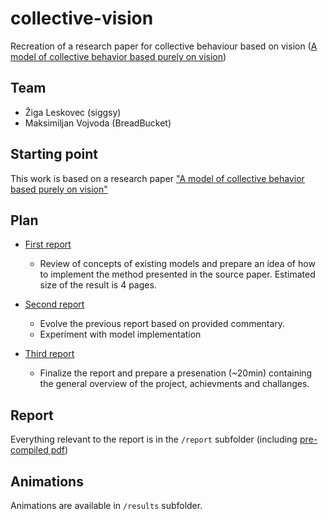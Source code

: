 # collective-vision

Recreation of a research paper for collective behaviour based on vision ([A model of collective behavior based purely on vision](http://dx.doi.org/10.1126/sciadv.aay0792))


## Team

- Žiga Leskovec (siggsy)
- Maksimiljan Vojvoda (BreadBucket)


## Starting point

This work is based on a research paper ["A model of collective behavior based purely on vision"](http://dx.doi.org/10.1126/sciadv.aay0792)


## Plan

- [First report](https://github.com/siggsy/collective-vision/milestone/1)
  - Review of concepts of existing models and prepare an idea of how to implement the method presented in the source paper. Estimated size of the result is 4 pages.

- [Second report](https://github.com/siggsy/collective-vision/milestone/2)
  - Evolve the previous report based on provided commentary.
  - Experiment with model implementation

- [Third report](https://github.com/siggsy/collective-vision/milestone/3)
  - Finalize the report and prepare a presenation (~20min) containing the general overview of the project, achievments and challanges.


## Report

Everything relevant to the report is in the `/report` subfolder (including [pre-compiled pdf](https://github.com/siggsy/collective-vision/tree/main/report/collective_vision.pdf))

## Animations

Animations are available in `/results` subfolder.
